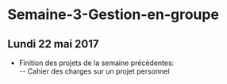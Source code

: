 # Semaine-3-Gestion-en-groupe

## Lundi 22 mai 2017
- Finition des projets de la semaine précédentes:  
-- Cahier des charges sur un projet personnel

